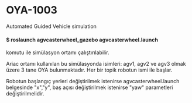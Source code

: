 # OYA-1003
Automated Guided Vehicle simulation
#### $ roslaunch agvcasterwheel_gazebo agvcasterwheel.launch 
komutu ile simülasyon ortamı çalıştırılabilir.

Ariac ortamı kullanılan bu simülasyonda isimleri: agv1, agv2 ve agv3 olmak üzere 3 tane OYA bulunmaktadır. 
Her bir topik robotun ismi ile başlar. 

Robotun başlangıç yerleri değiştirilmek istenirse agvcasterwheel.launch belgesinde "x","y", 
baş açısı değiştirilmek istenirse "yaw" parametleri değiştirilmelidir.
